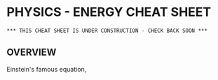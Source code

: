 # PHYSICS - ENERGY CHEAT SHEET

```txt
*** THIS CHEAT SHEET IS UNDER CONSTRUCTION - CHECK BACK SOON ***
```

## OVERVIEW

Einstein's famous equation,

<p align="center"><img src="svgs/3abb8c75967ebfdd6439c56912f3d75a.svg?invert_in_darkmode" align="middle" width="63.09925874999999pt" height="14.202794099999998pt" /></p>
